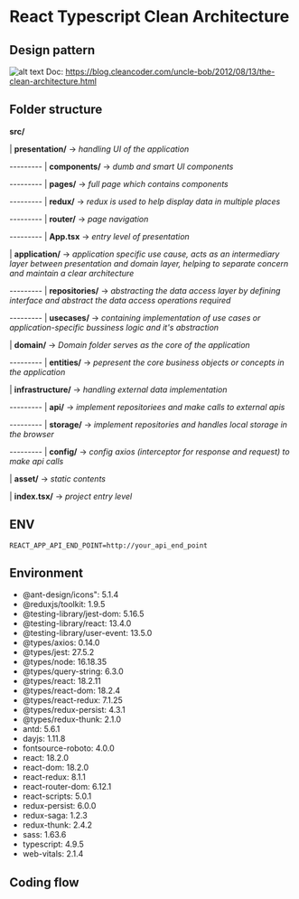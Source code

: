 # React Typescript Clean Architecture

## Design pattern
![alt text](https://blog.cleancoder.com/uncle-bob/images/2012-08-13-the-clean-architecture/CleanArchitecture.jpg)
Doc: https://blog.cleancoder.com/uncle-bob/2012/08/13/the-clean-architecture.html

## Folder structure
**src/**

  |	**presentation/**	-> *handling UI of the application*
  
  --------- | **components/** -> *dumb and smart UI components*
	
  --------- | **pages/** -> *full page which contains components*
	
  --------- | **redux/**	-> *redux is used to help display data in multiple places*
	
  --------- | **router/** -> *page navigation*
	
  --------- | **App.tsx** -> *entry level of presentation*

  |	**application/**	-> *application specific use cause, acts as an intermediary layer between presentation and domain layer, helping to separate concern and maintain a clear architecture*
  
  --------- | **repositories/**	-> *abstracting the data access layer by defining interface and abstract the data access operations required*
	
  --------- | **usecases/** -> *containing implementation of use cases or application-specific bussiness logic and it's abstraction*

  | **domain/**	-> *Domain folder serves as the core of the application*
  
  --------- | **entities/** -> *pepresent the core business objects or concepts in the application*
  
  | **infrastructure/**		-> *handling external data implementation*
  
  --------- | **api/**	-> *implement repositoriees and make calls to external apis*
  
  --------- | **storage/** -> *implement repositories and handles local storage in the browser*	
    
  --------- | **config/** -> *config axios (interceptor for response and request) to make api calls*
  	
  | **asset/** -> *static contents*
	
  | **index.tsx/** -> *project entry level*

## ENV
```
REACT_APP_API_END_POINT=http://your_api_end_point
```

## Environment
* @ant-design/icons": 5.1.4
* @reduxjs/toolkit: 1.9.5
* @testing-library/jest-dom: 5.16.5
* @testing-library/react: 13.4.0
* @testing-library/user-event: 13.5.0
* @types/axios: 0.14.0
* @types/jest: 27.5.2
* @types/node: 16.18.35
* @types/query-string: 6.3.0
* @types/react: 18.2.11
* @types/react-dom: 18.2.4
* @types/react-redux: 7.1.25
* @types/redux-persist: 4.3.1
* @types/redux-thunk: 2.1.0
* antd: 5.6.1
* dayjs: 1.11.8
* fontsource-roboto: 4.0.0
* react: 18.2.0
* react-dom: 18.2.0
* react-redux: 8.1.1
* react-router-dom: 6.12.1
* react-scripts: 5.0.1
* redux-persist: 6.0.0
* redux-saga: 1.2.3
* redux-thunk: 2.4.2
* sass: 1.63.6
* typescript: 4.9.5
* web-vitals: 2.1.4

## Coding flow
